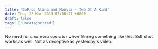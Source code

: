 ```yaml
---
title: 'GoPro: Alana and Monyca - Two Of A Kind'
date: Thu, 28 Mar 2013 07:00:21 +0000
draft: false
tags: ['Uncategorized']
---
```


No need for a camera operator when filming something like this. Self shot works as well. Not as deceptive as yesterday's video.